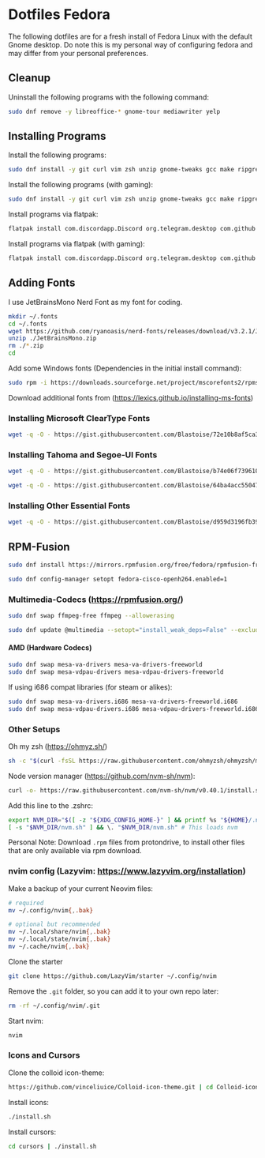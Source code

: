 # Dotfiles Fedora

The following dotfiles are for a fresh install of Fedora Linux with the default Gnome desktop. Do note this is my personal way of configuring fedora and may differ from your personal preferences.

## Cleanup

Uninstall the following programs with the following command:

```bash
sudo dnf remove -y libreoffice-* gnome-tour mediawriter yelp
```

## Installing Programs

Install the following programs:

```bash
sudo dnf install -y git curl vim zsh unzip gnome-tweaks gcc make ripgrep fd unzip neovim fzf shotwell dotnet-sdk-8.0 luarocks docker docker-compose curl cabextract xorg-x11-font-utils fontconfig
```

Install the following programs (with gaming):

```bash
sudo dnf install -y git curl vim zsh unzip gnome-tweaks gcc make ripgrep fd unzip neovim fzf shotwell dotnet-sdk-8.0 luarocks docker docker-compose steam curl cabextract xorg-x11-font-utils fontconfig
```

Install programs via flatpak:

```bash
flatpak install com.discordapp.Discord org.telegram.desktop com.github.tchx84.Flatseal org.remmina.Remmina md.obsidian.Obsidian com.mattjakeman.ExtensionManager
```

Install programs via flatpak (with gaming):

```bash
flatpak install com.discordapp.Discord org.telegram.desktop com.github.tchx84.Flatseal org.remmina.Remmina md.obsidian.Obsidian com.mattjakeman.ExtensionManager com.usebottles.bottles
```

## Adding Fonts

I use JetBrainsMono Nerd Font as my font for coding.

```bash
mkdir ~/.fonts
cd ~/.fonts
wget https://github.com/ryanoasis/nerd-fonts/releases/download/v3.2.1/JetBrainsMono.zip
unzip ./JetBrainsMono.zip
rm ./*.zip
cd
```

Add some Windows fonts (Dependencies in the initial install command):

```bash
sudo rpm -i https://downloads.sourceforge.net/project/mscorefonts2/rpms/msttcore-fonts-installer-2.6-1.noarch.rpm
```

Download additional fonts from (https://lexics.github.io/installing-ms-fonts)

### Installing Microsoft ClearType Fonts

```bash
wget -q -O - https://gist.githubusercontent.com/Blastoise/72e10b8af5ca359772ee64b6dba33c91/raw/2d7ab3caa27faa61beca9fbf7d3aca6ce9a25916/clearType.sh | bash
```

### Installing Tahoma and Segoe-UI Fonts

```bash
wget -q -O - https://gist.githubusercontent.com/Blastoise/b74e06f739610c4a867cf94b27637a56/raw/96926e732a38d3da860624114990121d71c08ea1/tahoma.sh | bash
```

```bash
wget -q -O - https://gist.githubusercontent.com/Blastoise/64ba4acc55047a53b680c1b3072dd985/raw/6bdf69384da4783cc6dafcb51d281cb3ddcb7ca0/segoeUI.sh | bash
```

### Installing Other Essential Fonts

```bash
wget -q -O - https://gist.githubusercontent.com/Blastoise/d959d3196fb3937b36969013d96740e0/raw/429d8882b7c34e5dbd7b9cbc9d0079de5bd9e3aa/otherFonts.sh | bash
```

## RPM-Fusion

```bash
sudo dnf install https://mirrors.rpmfusion.org/free/fedora/rpmfusion-free-release-$(rpm -E %fedora).noarch.rpm https://mirrors.rpmfusion.org/nonfree/fedora/rpmfusion-nonfree-release-$(rpm -E %fedora).noarch.rpm
```

```bash
sudo dnf config-manager setopt fedora-cisco-openh264.enabled=1
```

### Multimedia-Codecs (https://rpmfusion.org/)

```bash
sudo dnf swap ffmpeg-free ffmpeg --allowerasing
```

```bash
sudo dnf update @multimedia --setopt="install_weak_deps=False" --exclude=PackageKit-gstreamer-plugin
```

#### AMD (Hardware Codecs)

```bash
sudo dnf swap mesa-va-drivers mesa-va-drivers-freeworld
sudo dnf swap mesa-vdpau-drivers mesa-vdpau-drivers-freeworld
```

If using i686 compat libraries (for steam or alikes):

```bash
sudo dnf swap mesa-va-drivers.i686 mesa-va-drivers-freeworld.i686
sudo dnf swap mesa-vdpau-drivers.i686 mesa-vdpau-drivers-freeworld.i686
```

### Other Setups

Oh my zsh (https://ohmyz.sh/)

```bash
sh -c "$(curl -fsSL https://raw.githubusercontent.com/ohmyzsh/ohmyzsh/master/tools/install.sh)"
```

Node version manager (https://github.com/nvm-sh/nvm):

```bash
curl -o- https://raw.githubusercontent.com/nvm-sh/nvm/v0.40.1/install.sh | bash
```

Add this line to the .zshrc:

```bash
export NVM_DIR="$([ -z "${XDG_CONFIG_HOME-}" ] && printf %s "${HOME}/.nvm" || printf %s "${XDG_CONFIG_HOME}/nvm")"
[ -s "$NVM_DIR/nvm.sh" ] && \. "$NVM_DIR/nvm.sh" # This loads nvm
```

Personal Note: Download `.rpm` files from protondrive, to install other files that are only available via rpm download.

### nvim config (Lazyvim: https://www.lazyvim.org/installation)

Make a backup of your current Neovim files:

```bash
# required
mv ~/.config/nvim{,.bak}

# optional but recommended
mv ~/.local/share/nvim{,.bak}
mv ~/.local/state/nvim{,.bak}
mv ~/.cache/nvim{,.bak}
```

Clone the starter

```bash
git clone https://github.com/LazyVim/starter ~/.config/nvim
```

Remove the `.git` folder, so you can add it to your own repo later:

```bash
rm -rf ~/.config/nvim/.git
```

Start nvim:

```bash
nvim
```

### Icons and Cursors

Clone the colloid icon-theme:

```bash
https://github.com/vinceliuice/Colloid-icon-theme.git | cd Colloid-icon-theme
```

Install icons: 

```bash
./install.sh
```

Install cursors:

```bash
cd cursors | ./install.sh
```

